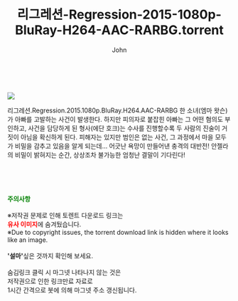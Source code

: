 ﻿---
layout: post
title:  "    리그레션-Regression-2015-1080p-BluRay-H264-AAC-RARBG.torrent"
author: John
categories: [ 영화 ]
tags: [  ]
image: https://torrentrj55.com/uploadfile/full/2146be6589bcaf3f89ed06dfb077fdda03ba0a0b.jpg 
description: "    리그레션-Regression-2015-1080p-BluRay-H264-AAC-RARBG torrent 정보 공유"
toc: true
toc_sticky: true
---

<br>
<p><img src="https://torrentrj55.com/uploadfile/full/2146be6589bcaf3f89ed06dfb077fdda03ba0a0b.jpg"/></p>
 리그레션.Regression.2015.1080p.BluRay.H264.AAC-RARBG 한 소녀(엠마 왓슨)가 아빠를 고발하는 사건이 발생한다. 하지만 피의자로 붙잡힌 아빠는 그 어떤 혐의도 부인하고, 사건을 담당하게 된 형사(에단 호크)는 수사를 진행할수록 두 사람의 진술이 거짓이 아님을 확신하게 된다. 피해자는 있지만 범인은 없는 사건, 그 과정에서 마을 모두가 비밀을 감추고 있음을 알게 되는데… 어긋난 욕망이 만들어낸 충격의 대반전! 안젤라의 비밀이 밝혀지는 순간, 상상조차 불가능한 엄청난 결말이 기다린다! 
    
<br><br><br>
<p data-ke-size="size16"><b><span style="color: green;">주의사항</span></b><br /><br />※저작권 문제로 인해 토렌트 다운로드 링크는<br /><b><span style="color: red;">유사 이미지</span></b>에 숨겨뒀습니다.<br />※Due to copyright issues, the torrent download link is hidden where it looks like an image.<br /><br /><b>'설마'</b>싶은 것까지 확인해 보세요.<br /><br />숨김링크 클릭 시 마그넷 나타나지 않는 것은<br />저작권으로 인한 링크만료 자료로<br />1시간 간격으로 봇에 의해 마그넷 주소 갱신됩니다.</p>
